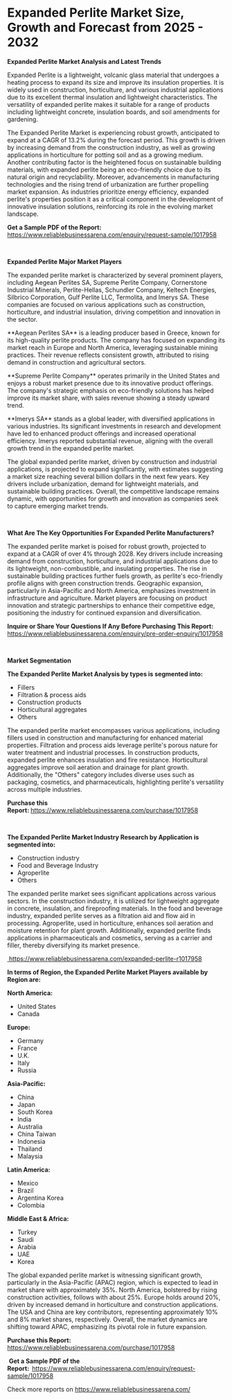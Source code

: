 <p><h1>Expanded Perlite Market Size, Growth and Forecast from 2025 - 2032</h1></p><p><strong>Expanded Perlite Market Analysis and Latest Trends</strong></p>
<p><p>Expanded Perlite is a lightweight, volcanic glass material that undergoes a heating process to expand its size and improve its insulation properties. It is widely used in construction, horticulture, and various industrial applications due to its excellent thermal insulation and lightweight characteristics. The versatility of expanded perlite makes it suitable for a range of products including lightweight concrete, insulation boards, and soil amendments for gardening.</p><p>The Expanded Perlite Market is experiencing robust growth, anticipated to expand at a CAGR of 13.2% during the forecast period. This growth is driven by increasing demand from the construction industry, as well as growing applications in horticulture for potting soil and as a growing medium. Another contributing factor is the heightened focus on sustainable building materials, with expanded perlite being an eco-friendly choice due to its natural origin and recyclability. Moreover, advancements in manufacturing technologies and the rising trend of urbanization are further propelling market expansion. As industries prioritize energy efficiency, expanded perlite's properties position it as a critical component in the development of innovative insulation solutions, reinforcing its role in the evolving market landscape.</p></p>
<p><strong>Get a Sample PDF of the Report:&nbsp;</strong> <a href="https://www.reliablebusinessarena.com/enquiry/request-sample/1017958?utm_campaign=1932&utm_medium=2&utm_source=Github&utm_content=ia&utm_term=30012025&utm_id=expanded-perlite">https://www.reliablebusinessarena.com/enquiry/request-sample/1017958</a></p>
<p>&nbsp;</p>
<p><strong>Expanded Perlite Major Market Players</strong></p>
<p><p>The expanded perlite market is characterized by several prominent players, including Aegean Perlites SA, Supreme Perlite Company, Cornerstone Industrial Minerals, Perlite-Hellas, Schundler Company, Keltech Energies, Silbrico Corporation, Gulf Perlite LLC, Termolita, and Imerys SA. These companies are focused on various applications such as construction, horticulture, and industrial insulation, driving competition and innovation in the sector.</p><p>**Aegean Perlites SA** is a leading producer based in Greece, known for its high-quality perlite products. The company has focused on expanding its market reach in Europe and North America, leveraging sustainable mining practices. Their revenue reflects consistent growth, attributed to rising demand in construction and agricultural sectors.</p><p>**Supreme Perlite Company** operates primarily in the United States and enjoys a robust market presence due to its innovative product offerings. The company's strategic emphasis on eco-friendly solutions has helped improve its market share, with sales revenue showing a steady upward trend.</p><p>**Imerys SA** stands as a global leader, with diversified applications in various industries. Its significant investments in research and development have led to enhanced product offerings and increased operational efficiency. Imerys reported substantial revenue, aligning with the overall growth trend in the expanded perlite market.</p><p>The global expanded perlite market, driven by construction and industrial applications, is projected to expand significantly, with estimates suggesting a market size reaching several billion dollars in the next few years. Key drivers include urbanization, demand for lightweight materials, and sustainable building practices. Overall, the competitive landscape remains dynamic, with opportunities for growth and innovation as companies seek to capture emerging market trends.</p></p>
<p>&nbsp;</p>
<p><strong>What Are The Key Opportunities For Expanded Perlite Manufacturers?</strong></p>
<p><p>The expanded perlite market is poised for robust growth, projected to expand at a CAGR of over 4% through 2028. Key drivers include increasing demand from construction, horticulture, and industrial applications due to its lightweight, non-combustible, and insulating properties. The rise in sustainable building practices further fuels growth, as perlite's eco-friendly profile aligns with green construction trends. Geographic expansion, particularly in Asia-Pacific and North America, emphasizes investment in infrastructure and agriculture. Market players are focusing on product innovation and strategic partnerships to enhance their competitive edge, positioning the industry for continued expansion and diversification.</p></p>
<p><strong>Inquire or Share Your Questions If Any Before Purchasing This Report:</strong> <a href="https://www.reliablebusinessarena.com/enquiry/pre-order-enquiry/1017958?utm_campaign=1932&utm_medium=2&utm_source=Github&utm_content=ia&utm_term=30012025&utm_id=expanded-perlite">https://www.reliablebusinessarena.com/enquiry/pre-order-enquiry/1017958</a></p>
<p>&nbsp;</p>
<p><strong>Market Segmentation</strong></p>
<p><strong>The Expanded Perlite Market Analysis by types is segmented into:</strong></p>
<p><ul><li>Fillers</li><li>Filtration & process aids</li><li>Construction products</li><li>Horticultural aggregates</li><li>Others</li></ul></p>
<p><p>The expanded perlite market encompasses various applications, including fillers used in construction and manufacturing for enhanced material properties. Filtration and process aids leverage perlite's porous nature for water treatment and industrial processes. In construction products, expanded perlite enhances insulation and fire resistance. Horticultural aggregates improve soil aeration and drainage for plant growth. Additionally, the "Others" category includes diverse uses such as packaging, cosmetics, and pharmaceuticals, highlighting perlite's versatility across multiple industries.</p></p>
<p><strong>Purchase this Report:&nbsp;</strong><a href="https://www.reliablebusinessarena.com/purchase/1017958?utm_campaign=1932&utm_medium=2&utm_source=Github&utm_content=ia&utm_term=30012025&utm_id=expanded-perlite">https://www.reliablebusinessarena.com/purchase/1017958</a></p>
<p>&nbsp;</p>
<p><strong>The Expanded Perlite Market Industry Research by Application is segmented into:</strong></p>
<p><ul><li>Construction industry</li><li>Food and Beverage Industry</li><li>Agroperlite</li><li>Others</li></ul></p>
<p><p>The expanded perlite market sees significant applications across various sectors. In the construction industry, it is utilized for lightweight aggregate in concrete, insulation, and fireproofing materials. In the food and beverage industry, expanded perlite serves as a filtration aid and flow aid in processing. Agroperlite, used in horticulture, enhances soil aeration and moisture retention for plant growth. Additionally, expanded perlite finds applications in pharmaceuticals and cosmetics, serving as a carrier and filler, thereby diversifying its market presence.</p></p>
<p><a href="https://www.reliablebusinessarena.com/expanded-perlite-r1017958?utm_campaign=1932&utm_medium=2&utm_source=Github&utm_content=ia&utm_term=30012025&utm_id=expanded-perlite">&nbsp;https://www.reliablebusinessarena.com/expanded-perlite-r1017958</a></p>
<p><strong>In terms of Region, the Expanded Perlite Market Players available by Region are:</strong></p>
<p>
    <p> <strong> North America: </strong>
        <ul>
            <li>United States</li>
            <li>Canada</li>
        </ul>
        </p> 
    <p> <strong> Europe: </strong>
        <ul>
            <li>Germany</li>
            <li>France</li>
            <li>U.K.</li>
            <li>Italy</li>
            <li>Russia</li>
        </ul>
        </p> 
    <p> <strong> Asia-Pacific: </strong>
        <ul>
            <li>China</li>
            <li>Japan</li>
            <li>South Korea</li>
            <li>India</li>
            <li>Australia</li>
            <li>China Taiwan</li>
            <li>Indonesia</li>
            <li>Thailand</li>
            <li>Malaysia</li>
        </ul>
        </p> 
    <p> <strong> Latin America: </strong>
        <ul>
            <li>Mexico</li>
            <li>Brazil</li>
            <li>Argentina Korea</li>
            <li>Colombia</li>
        </ul>
        </p> 
    <p> <strong> Middle East & Africa: </strong>
        <ul>
            <li>Turkey</li>
            <li>Saudi</li>
            <li>Arabia</li>
            <li>UAE</li>
            <li>Korea</li>
        </ul>
    </p>
    </p>
<p><p>The global expanded perlite market is witnessing significant growth, particularly in the Asia-Pacific (APAC) region, which is expected to lead in market share with approximately 35%. North America, bolstered by rising construction activities, follows with about 25%. Europe holds around 20%, driven by increased demand in horticulture and construction applications. The USA and China are key contributors, representing approximately 10% and 8% market shares, respectively. Overall, the market dynamics are shifting toward APAC, emphasizing its pivotal role in future expansion.</p></p>
<p><strong>Purchase this Report: </strong><a href="https://www.reliablebusinessarena.com/purchase/1017958?utm_campaign=1932&utm_medium=2&utm_source=Github&utm_content=ia&utm_term=30012025&utm_id=expanded-perlite">https://www.reliablebusinessarena.com/purchase/1017958</a></p>
<p>&nbsp;<strong>Get a Sample PDF of the Report:&nbsp;&nbsp;</strong><a href="https://www.reliablebusinessarena.com/enquiry/request-sample/1017958?utm_campaign=1932&utm_medium=2&utm_source=Github&utm_content=ia&utm_term=30012025&utm_id=expanded-perlite">https://www.reliablebusinessarena.com/enquiry/request-sample/1017958</a></p>
<p><strong></strong></p>
<p>Check more reports on <a href="https://www.reliablebusinessarena.com/?utm_campaign=1932&utm_medium=2&utm_source=Github&utm_content=ia&utm_term=30012025&utm_id=expanded-perlite">https://www.reliablebusinessarena.com/</a></p>
